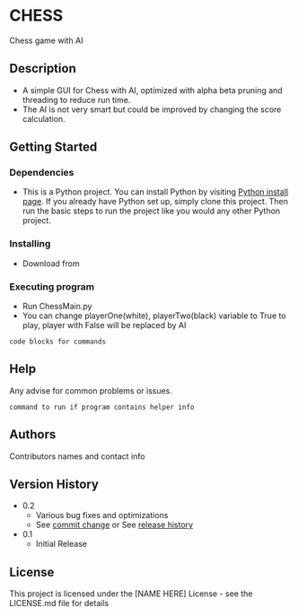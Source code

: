 # CHESS

Chess game with AI

## Description

* A simple GUI for Chess with AI, optimized with alpha beta pruning and threading to reduce run time.
* The AI is not very smart but could be improved by changing the score calculation.

## Getting Started

### Dependencies

* This is a Python project. You can install Python by visiting [Python install page](https://www.python.org/downloads/). If you already have Python set up, simply clone this project. Then run the basic steps to run the project like you would any other Python project.



### Installing

* Download from 

### Executing program

* Run ChessMain.py
* You can change playerOne(white), playerTwo(black) variable to True to play, player with False will be replaced by AI

```
code blocks for commands
```

## Help

Any advise for common problems or issues.
```
command to run if program contains helper info
```

## Authors

Contributors names and contact info

## Version History

* 0.2
    * Various bug fixes and optimizations
    * See [commit change]() or See [release history]()
* 0.1
    * Initial Release

## License

This project is licensed under the [NAME HERE] License - see the LICENSE.md file for details

